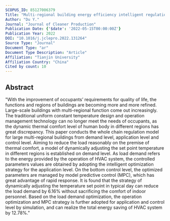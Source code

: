 ```yaml
---
SCOPUS_ID: 85127006379
Title: "Multi-regional building energy efficiency intelligent regulation strategy based on multi-objective optimization and model predictive control"
Author: "Du Y."
Journal: "Journal of Cleaner Production"
Publication Date: {'$date': '2022-05-15T00:00:00Z'}
Publication Year: 2022
DOI: "10.1016/j.jclepro.2022.131264"
Source Type: "Journal"
Document Type: "ar"
Document Type Description: "Article"
Affiliation: "Tianjin University"
Affiliation Country: "China"
Cited by count: 10
---
```


## Abstract
"With the improvement of occupants’ requirements for quality of life, the functions and regions of buildings are becoming more and more refined. Large-scale buildings with multi-regional function come out increasingly. The traditional uniform constant temperature design and operation management technology can no longer meet the needs of occupants, as the dynamic thermal comfort level of human body in different regions has great discrepancy. This paper conducts the whole chain regulation model for large multi-regional buildings from demand level, application level and control level. Aiming to reduce the load reasonably on the premise of thermal comfort, a model of dynamically adjusting the set point temperature in different regions is established on demand level. As load demand refers to the energy provided by the operation of HVAC system, the controlled parameters values are obtained by adopting the intelligent optimization strategy for the application level. On the bottom control level, the optimized parameters are managed by model predictive control (MPC), which has great advantage of rapid response. It is found that the strategy of dynamically adjusting the temperature set point in typical day can reduce the load demand by 6.16% without sacrificing the comfort of indoor personnel. Based on the load demand optimization, the operation optimization and MPC strategy is further adopted for application and control level by simulation, and can realize the total energy saving of HVAC system by 12.78%."
